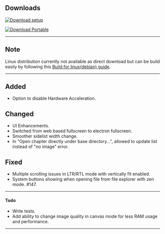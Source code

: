 ## Downloads

[![Download setup](https://img.shields.io/badge/Windows%20Setup%20(exe)-$$EXE_NAME_1$$-brightgreen?logo=windows&logoColor=blue)](https://github.com/mienaiyami/yomikiru/releases/download/v$$TAG$$/$$EXE_NAME$$)

[![Download Portable](https://img.shields.io/badge/Windows%20Portable%20(zip)-$$ZIP_NAME_1$$-brightgreen?logo=windows&logoColor=blue)](https://github.com/mienaiyami/yomikiru/releases/download/v$$TAG$$/$$ZIP_NAME$$)

<!-- [![Download Linux (Debian)](https://img.shields.io/badge/Linux%20(Debian)-$$DEB_NAME_1$$-brightgreen?logo=debian&logoColor=red)](https://github.com/mienaiyami/yomikiru/releases/download/v$$TAG$$/$$DEB_NAME$$) -->

---
## Note

Linux distribution currently not available as direct download but can be build easily by following this [Build for linux(debian) guide](https://github.com/mienaiyami/yomikiru/blob/master/docs/build_for_linux.md).

---

## Added

- Option to disable Hardware Acceleration.

## Changed

- UI Enhancements.
- Switched from web based fullscreen to electron fullscreen.
- Smoother sidelist width change.
- In "Open chapter directly under base directory...", allowed to update list instead of "no image" error.


## Fixed

- Multiple scrolling issues in LTR/RTL mode with vertically fit enabled.
- System buttons showing when opening file from file explorer with zen mode. #147.

---

#### Todo

- Write tests.
- Add ability to change image quality in canvas mode for less RAM usage and performance.

---
